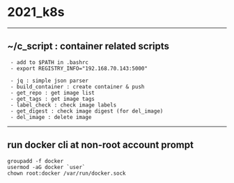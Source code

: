 # 2021_k8s

----------------------------------------
## ~/c_script  : container related scripts
```
 - add to $PATH in .bashrc
 - export REGISTRY_INFO="192.168.70.143:5000"
```
```
 - jq : simple json parser
 - build_container : create container & push
 - get_repo : get image list
 - get_tags : get image tags
 - label_check : check image labels
 - get_digest : check image digest (for del_image)
 - del_image : delete image
 ```

----------------------------------------
## run docker cli at non-root account prompt
```
groupadd -f docker
usermod -aG docker `user`
chown root:docker /var/run/docker.sock
```
